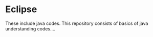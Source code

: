 # Eclipse
These include java codes.
This repository consists of basics of java understanding codes.... 
